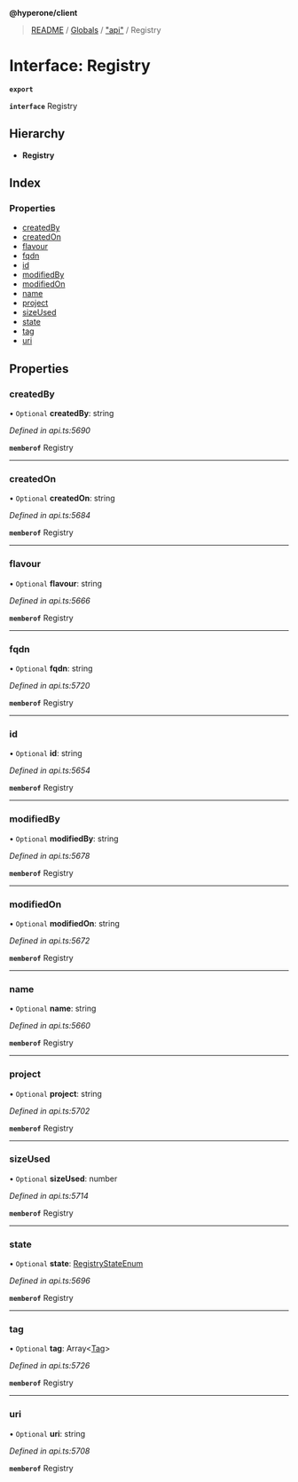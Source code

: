 **@hyperone/client**

> [README](../README.md) / [Globals](../globals.md) / ["api"](../modules/_api_.md) / Registry

# Interface: Registry

**`export`** 

**`interface`** Registry

## Hierarchy

* **Registry**

## Index

### Properties

* [createdBy](_api_.registry.md#createdby)
* [createdOn](_api_.registry.md#createdon)
* [flavour](_api_.registry.md#flavour)
* [fqdn](_api_.registry.md#fqdn)
* [id](_api_.registry.md#id)
* [modifiedBy](_api_.registry.md#modifiedby)
* [modifiedOn](_api_.registry.md#modifiedon)
* [name](_api_.registry.md#name)
* [project](_api_.registry.md#project)
* [sizeUsed](_api_.registry.md#sizeused)
* [state](_api_.registry.md#state)
* [tag](_api_.registry.md#tag)
* [uri](_api_.registry.md#uri)

## Properties

### createdBy

• `Optional` **createdBy**: string

*Defined in api.ts:5690*

**`memberof`** Registry

___

### createdOn

• `Optional` **createdOn**: string

*Defined in api.ts:5684*

**`memberof`** Registry

___

### flavour

• `Optional` **flavour**: string

*Defined in api.ts:5666*

**`memberof`** Registry

___

### fqdn

• `Optional` **fqdn**: string

*Defined in api.ts:5720*

**`memberof`** Registry

___

### id

• `Optional` **id**: string

*Defined in api.ts:5654*

**`memberof`** Registry

___

### modifiedBy

• `Optional` **modifiedBy**: string

*Defined in api.ts:5678*

**`memberof`** Registry

___

### modifiedOn

• `Optional` **modifiedOn**: string

*Defined in api.ts:5672*

**`memberof`** Registry

___

### name

• `Optional` **name**: string

*Defined in api.ts:5660*

**`memberof`** Registry

___

### project

• `Optional` **project**: string

*Defined in api.ts:5702*

**`memberof`** Registry

___

### sizeUsed

• `Optional` **sizeUsed**: number

*Defined in api.ts:5714*

**`memberof`** Registry

___

### state

• `Optional` **state**: [RegistryStateEnum](../enums/_api_.registrystateenum.md)

*Defined in api.ts:5696*

**`memberof`** Registry

___

### tag

• `Optional` **tag**: Array\<[Tag](_api_.tag.md)>

*Defined in api.ts:5726*

**`memberof`** Registry

___

### uri

• `Optional` **uri**: string

*Defined in api.ts:5708*

**`memberof`** Registry
